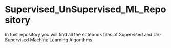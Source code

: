 # Supervised_UnSupervised_ML_Repository
In this repository you will find all the notebook files of Supervised and Un-Supervised Machine Learning Algorithms.
